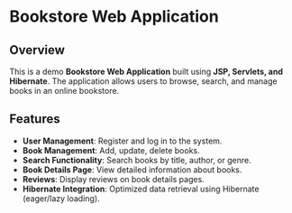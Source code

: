 # Bookstore Web Application

## Overview
This is a demo **Bookstore Web Application** built using **JSP, Servlets, and Hibernate**. The application allows users to browse, search, and manage books in an online bookstore.

## Features
- **User Management**: Register and log in to the system.
- **Book Management**: Add, update, delete books.
- **Search Functionality**: Search books by title, author, or genre.
- **Book Details Page**: View detailed information about books.
- **Reviews**: Display reviews on book details pages.
- **Hibernate Integration**: Optimized data retrieval using Hibernate (eager/lazy loading).
